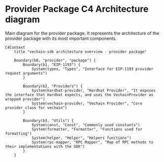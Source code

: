 # Provider Package C4 Architecture diagram
Main diagram for the provider package.
It represents the architecture of the provider package with its most important components.

```mermaid
C4Context
    title "vechain-sdk architecture overview - provider package"

    Boundary(b0, "provider", "package") {
        Boundary(b1, "EIP-1193") {
            System(types, "Types", "Interface for EIP-1193 provider request arguments")
        }

        Boundary(b2, "Providers") {
            System(hardhat-provider, "Hardhat Provider", "It exposes the interface that Hardhat expects, and uses the VechainProvider as wrapped provider")
            System(vechain-provider, "Vechain Provider", "Core provider class for vechain")
        }

        Boundary(b3, "Utils") {
            System(const, "Const", "Commonly used constants")
            System(formatter, "Formatter", "Functions used for formatting")
            System(helper, "Helper", "Helpers functions")
            System(rpc-mapper, "RPC Mapper", "Map of RPC methods to their implementations with the SDK")
        }
    }
```